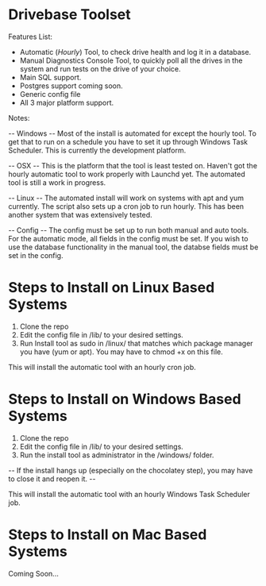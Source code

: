 # Drivebase Toolset

Features List:
  - Automatic (*Hourly*) Tool, to check drive health and log it in a database.
  - Manual Diagnostics Console Tool, to quickly poll all the drives in the system and run tests on the drive of your choice.
  - Main SQL support.
  - Postgres support coming soon.
  - Generic config file
  - All 3 major platform support.

Notes:

-- Windows --
  Most of the install is automated for except the hourly tool. To get that to run on a schedule you have to set it up through Windows Task Scheduler. This is currently the development platform.
  
-- OSX --
  This is the platform that the tool is least tested on. Haven't got the hourly automatic tool to work properly with Launchd yet. The automated tool is still a work in progress.
  
-- Linux --
  The automated install will work on systems with apt and yum currently. The script also sets up a cron job to run hourly. This has been another system that was extensively tested.
  
-- Config --
  The config must be set up to run both manual and auto tools. For the automatic mode, all fields in the config must be set. If you wish to use the database functionality in the manual tool, the databse fields must be set in the config. 

# Steps to Install on Linux Based Systems

1. Clone the repo
2. Edit the config file in /lib/ to your desired settings.
3. Run Install tool as sudo in /linux/ that matches which package manager you have (yum or apt). You may have to chmod +x on this file.

This will install the automatic tool with an hourly cron job.

# Steps to Install on Windows Based Systems

1. Clone the repo
2. Edit the config file in /lib/ to your desired settings.
3. Run the install tool as administrator in the /windows/ folder.

-- If the install hangs up (especially on the chocolatey step), you may have to close it and reopen it. --

This will install the automatic tool with an hourly Windows Task Scheduler job.

# Steps to Install on Mac Based Systems

Coming Soon...
